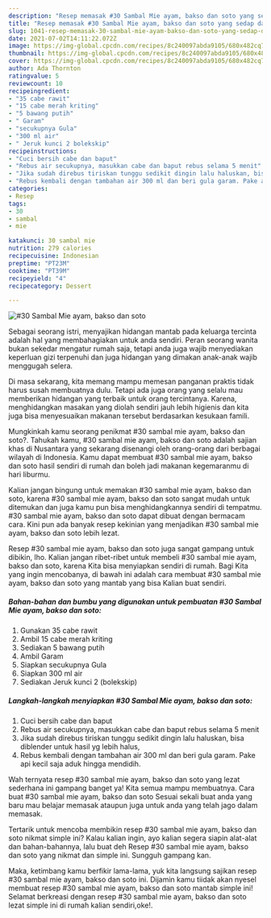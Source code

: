 ```yaml
---
description: "Resep memasak #30 Sambal Mie ayam, bakso dan soto yang sedap dan Mudah Dibuat"
title: "Resep memasak #30 Sambal Mie ayam, bakso dan soto yang sedap dan Mudah Dibuat"
slug: 1041-resep-memasak-30-sambal-mie-ayam-bakso-dan-soto-yang-sedap-dan-mudah-dibuat
date: 2021-07-02T14:11:22.072Z
image: https://img-global.cpcdn.com/recipes/8c240097abda9105/680x482cq70/30-sambal-mie-ayam-bakso-dan-soto-foto-resep-utama.jpg
thumbnail: https://img-global.cpcdn.com/recipes/8c240097abda9105/680x482cq70/30-sambal-mie-ayam-bakso-dan-soto-foto-resep-utama.jpg
cover: https://img-global.cpcdn.com/recipes/8c240097abda9105/680x482cq70/30-sambal-mie-ayam-bakso-dan-soto-foto-resep-utama.jpg
author: Ada Thornton
ratingvalue: 5
reviewcount: 10
recipeingredient:
- "35 cabe rawit"
- "15 cabe merah kriting"
- "5 bawang putih"
- " Garam"
- "secukupnya Gula"
- "300 ml air"
- " Jeruk kunci 2 bolekskip"
recipeinstructions:
- "Cuci bersih cabe dan baput"
- "Rebus air secukupnya, masukkan cabe dan baput rebus selama 5 menit"
- "Jika sudah direbus tiriskan tunggu sedikit dingin lalu haluskan, bisa diblender untuk hasil yg lebih halus,"
- "Rebus kembali dengan tambahan air 300 ml dan beri gula garam. Pake api kecil saja aduk hingga mendidih."
categories:
- Resep
tags:
- 30
- sambal
- mie

katakunci: 30 sambal mie 
nutrition: 279 calories
recipecuisine: Indonesian
preptime: "PT23M"
cooktime: "PT39M"
recipeyield: "4"
recipecategory: Dessert

---
```



![#30 Sambal Mie ayam, bakso dan soto](https://img-global.cpcdn.com/recipes/8c240097abda9105/680x482cq70/30-sambal-mie-ayam-bakso-dan-soto-foto-resep-utama.jpg)

Sebagai seorang istri, menyajikan hidangan mantab pada keluarga tercinta adalah hal yang membahagiakan untuk anda sendiri. Peran seorang  wanita bukan sekedar mengatur rumah saja, tetapi anda juga wajib menyediakan keperluan gizi terpenuhi dan juga hidangan yang dimakan anak-anak wajib menggugah selera.

Di masa  sekarang, kita memang mampu memesan panganan praktis tidak harus susah membuatnya dulu. Tetapi ada juga orang yang selalu mau memberikan hidangan yang terbaik untuk orang tercintanya. Karena, menghidangkan masakan yang diolah sendiri jauh lebih higienis dan kita juga bisa menyesuaikan makanan tersebut berdasarkan kesukaan famili. 



Mungkinkah kamu seorang penikmat #30 sambal mie ayam, bakso dan soto?. Tahukah kamu, #30 sambal mie ayam, bakso dan soto adalah sajian khas di Nusantara yang sekarang disenangi oleh orang-orang dari berbagai wilayah di Indonesia. Kamu dapat membuat #30 sambal mie ayam, bakso dan soto hasil sendiri di rumah dan boleh jadi makanan kegemaranmu di hari liburmu.

Kalian jangan bingung untuk memakan #30 sambal mie ayam, bakso dan soto, karena #30 sambal mie ayam, bakso dan soto sangat mudah untuk ditemukan dan juga kamu pun bisa menghidangkannya sendiri di tempatmu. #30 sambal mie ayam, bakso dan soto dapat dibuat dengan bermacam cara. Kini pun ada banyak resep kekinian yang menjadikan #30 sambal mie ayam, bakso dan soto lebih lezat.

Resep #30 sambal mie ayam, bakso dan soto juga sangat gampang untuk dibikin, lho. Kalian jangan ribet-ribet untuk membeli #30 sambal mie ayam, bakso dan soto, karena Kita bisa menyiapkan sendiri di rumah. Bagi Kita yang ingin mencobanya, di bawah ini adalah cara membuat #30 sambal mie ayam, bakso dan soto yang mantab yang bisa Kalian buat sendiri.

<!--inarticleads1-->

##### Bahan-bahan dan bumbu yang digunakan untuk pembuatan #30 Sambal Mie ayam, bakso dan soto:

1. Gunakan 35 cabe rawit
1. Ambil 15 cabe merah kriting
1. Sediakan 5 bawang putih
1. Ambil  Garam
1. Siapkan secukupnya Gula
1. Siapkan 300 ml air
1. Sediakan  Jeruk kunci 2 (bolekskip)




<!--inarticleads2-->

##### Langkah-langkah menyiapkan #30 Sambal Mie ayam, bakso dan soto:

1. Cuci bersih cabe dan baput
1. Rebus air secukupnya, masukkan cabe dan baput rebus selama 5 menit
1. Jika sudah direbus tiriskan tunggu sedikit dingin lalu haluskan, bisa diblender untuk hasil yg lebih halus,
1. Rebus kembali dengan tambahan air 300 ml dan beri gula garam. Pake api kecil saja aduk hingga mendidih.




Wah ternyata resep #30 sambal mie ayam, bakso dan soto yang lezat sederhana ini gampang banget ya! Kita semua mampu membuatnya. Cara buat #30 sambal mie ayam, bakso dan soto Sesuai sekali buat anda yang baru mau belajar memasak ataupun juga untuk anda yang telah jago dalam memasak.

Tertarik untuk mencoba membikin resep #30 sambal mie ayam, bakso dan soto nikmat simple ini? Kalau kalian ingin, ayo kalian segera siapin alat-alat dan bahan-bahannya, lalu buat deh Resep #30 sambal mie ayam, bakso dan soto yang nikmat dan simple ini. Sungguh gampang kan. 

Maka, ketimbang kamu berfikir lama-lama, yuk kita langsung sajikan resep #30 sambal mie ayam, bakso dan soto ini. Dijamin kamu tiidak akan nyesel membuat resep #30 sambal mie ayam, bakso dan soto mantab simple ini! Selamat berkreasi dengan resep #30 sambal mie ayam, bakso dan soto lezat simple ini di rumah kalian sendiri,oke!.

